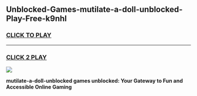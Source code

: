 
## Unblocked-Games-mutilate-a-doll-unblocked-Play-Free-k9nhl
<h3>
<a href="https://premium76.site?title=mutilate-a-doll-unblocked&ref=23A">CLICK TO PLAY</a></h3>
<hr>

<h3>
<a href="https://premium76.site?title=mutilate-a-doll-unblocked&ref=23A">CLICK 2 PLAY</a>
  
</h3>

<a href="https://premium76.site?title=mutilate-a-doll-unblocked&ref=23A"><img src="https://clearcache.store/games.png"></a>


**mutilate-a-doll-unblocked games unblocked: Your Gateway to Fun and Accessible Online Gaming**

